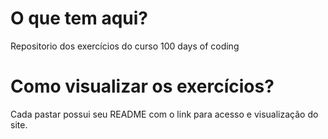 # O que tem aqui?
Repositorio dos exercícios do curso 100 days of coding

# Como visualizar os exercícios?
Cada pastar possui seu README com o link para acesso e visualização do site.
